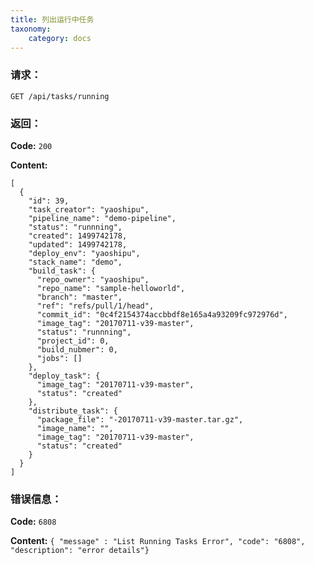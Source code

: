 ```yaml
---
title: 列出运行中任务
taxonomy:
    category: docs
---
```


### 请求：

    GET /api/tasks/running

### 返回：

**Code:** `200`

**Content:** 

```
[
  {
    "id": 39,
    "task_creator": "yaoshipu",
    "pipeline_name": "demo-pipeline",
    "status": "runnning",
    "created": 1499742178,
    "updated": 1499742178,
    "deploy_env": "yaoshipu",
    "stack_name": "demo",
    "build_task": {
      "repo_owner": "yaoshipu",
      "repo_name": "sample-helloworld",
      "branch": "master",
      "ref": "refs/pull/1/head",
      "commit_id": "0c4f2154374accbbdf8e165a4a93209fc972976d",
      "image_tag": "20170711-v39-master",
      "status": "runnning",
      "project_id": 0,
      "build_nubmer": 0,
      "jobs": []
    },
    "deploy_task": {
      "image_tag": "20170711-v39-master",
      "status": "created"
    },
    "distribute_task": {
      "package_file": "-20170711-v39-master.tar.gz",
      "image_name": "",
      "image_tag": "20170711-v39-master",
      "status": "created"
    }
  }
]
```	

### 错误信息：

**Code:** `6808`

**Content:** `{ "message" : "List Running Tasks Error", "code": "6808", "description": "error details"}`